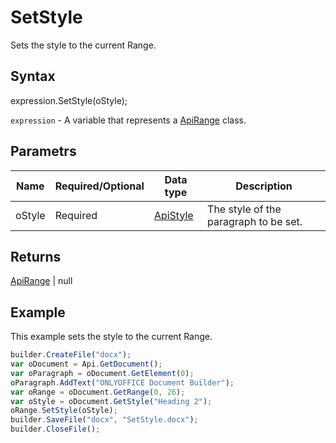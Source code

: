 # SetStyle

Sets the style to the current Range.

## Syntax

expression.SetStyle(oStyle);

`expression` - A variable that represents a [ApiRange](../ApiRange.md) class.

## Parametrs

| **Name** | **Required/Optional** | **Data type** | **Description** |
| ------------- | ------------- | ------------- | ------------- |
| oStyle | Required | [ApiStyle](../../ApiStyle/ApiStyle.md) | The style of the paragraph to be set. |

## Returns

[ApiRange](../ApiRange.md) &#124; null

## Example

This example sets the style to the current Range.

```javascript
builder.CreateFile("docx");
var oDocument = Api.GetDocument();
var oParagraph = oDocument.GetElement(0);
oParagraph.AddText("ONLYOFFICE Document Builder");
var oRange = oDocument.GetRange(0, 26);
var oStyle = oDocument.GetStyle("Heading 2");
oRange.SetStyle(oStyle);
builder.SaveFile("docx", "SetStyle.docx");
builder.CloseFile();
```